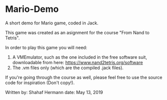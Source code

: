 # Mario-Demo
A short demo for Mario game, coded in Jack.

This game was created as an asignment for the course "From Nand to Tetris".

In order to play this game you will need: 
1. A VMEmulator, such as the one included in the free software suit, downloadable from here: https://www.nand2tetris.org/software
2. The .vm files only (which are the compiled .jack files).

If you're going through the course as well, please feel free to use the source code for inspiration (Don't copy!).


Written by: Shahaf Hermann
date: May 13, 2019
